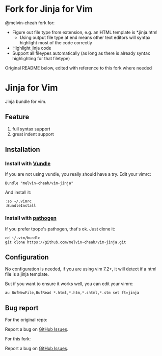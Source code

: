 # Fork for Jinja for Vim

@melvin-cheah fork for:
* Figure out file type from extension, e.g. an HTML template is *.jinja.html
  * Using output file type at end means other text editors will syntax highlight most of the code correctly
* Highlight jinja code
* Support all fileypes automatically (as long as there is already syntax highlighting for that filetype)

Original README below, edited with reference to this fork where needed

# Jinja for Vim

Jinja bundle for vim.

## Feature

1. full syntax support
2. great indent support

## Installation

### Install with [Vundle](https://github.com/gmarik/vundle)

If you are not using vundle, you really should have a try.
Edit your vimrc:

    Bundle "melvin-cheah/vim-jinja"

And install it:

    :so ~/.vimrc
    :BundleInstall


### Install with [pathogen](https://github.com/tpope/vim-pathogen)

If you prefer tpope's pathogen, that's ok. Just clone it:

    cd ~/.vim/bundle
    git clone https://github.com/melvin-cheah/vim-jinja.git


## Configuration

No configuration is needed, if you are using vim 7.2+, it will detect if
a html file is a jinja template.

But if you want to ensure it works well, you can edit your vimrc:

```vim
au BufNewFile,BufRead *.html,*.htm,*.shtml,*.stm set ft=jinja
```


## Bug report

For the original repo:

Report a bug on [GitHub Issues](https://github.com/lepture/vim-jinja/issues).

For this fork:

Report a bug on [GitHub Issues](https://github.com/melvin-cheah/vim-jinja/issues).

